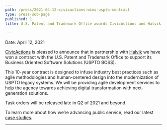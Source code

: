 ```yaml
---
path: /press/2021-04-12-civicactions-wins-uspto-contract
type: press-sub-page
published: 1
title: U.S. Patent and Trademark Office awards CivicActions and Halvik contract to modernize legacy federal systems
 
---
```

Date: April 12, 2021

[CivicActions](https://civicactions.com/) is pleased to announce that in partnership with [Halvik](https://halvik.com/) we have won a contract with the U.S. Patent and Trademark Office to support its Business Oriented Software Solutions (USPTO BOSS). 

This 10-year contract is designed to infuse industry best practices such as agile methodologies and human-centered design into the modernization of USPTO legacy systems. We will be providing agile development services to help the agency towards achieving digital transformation with next-generation solutions.

Task orders will be released late in Q2 of 2021 and beyond. 

To learn more about how we’re advancing public service, read our latest [case studies](https://civicactions.com/case-study). 

-----------------------------------
